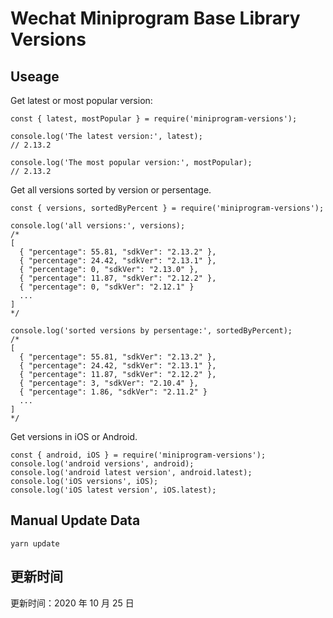 
# Wechat Miniprogram Base Library Versions

## Useage

Get latest or most popular version:

```;
const { latest, mostPopular } = require('miniprogram-versions');

console.log('The latest version:', latest);
// 2.13.2

console.log('The most popular version:', mostPopular);
// 2.13.2

```

Get all versions sorted by version or persentage.

```
const { versions, sortedByPercent } = require('miniprogram-versions');

console.log('all versions:', versions);
/*
[
  { "percentage": 55.81, "sdkVer": "2.13.2" },
  { "percentage": 24.42, "sdkVer": "2.13.1" },
  { "percentage": 0, "sdkVer": "2.13.0" },
  { "percentage": 11.87, "sdkVer": "2.12.2" },
  { "percentage": 0, "sdkVer": "2.12.1" }
  ...
]
*/

console.log('sorted versions by persentage:', sortedByPercent);
/*
[
  { "percentage": 55.81, "sdkVer": "2.13.2" },
  { "percentage": 24.42, "sdkVer": "2.13.1" },
  { "percentage": 11.87, "sdkVer": "2.12.2" },
  { "percentage": 3, "sdkVer": "2.10.4" },
  { "percentage": 1.86, "sdkVer": "2.11.2" }
  ...
]
*/
```

Get versions in iOS or Android.

```
const { android, iOS } = require('miniprogram-versions');
console.log('android versions', android);
console.log('android latest version', android.latest);
console.log('iOS versions', iOS);
console.log('iOS latest version', iOS.latest);
```

## Manual Update Data

```
yarn update
```

## 更新时间

更新时间：2020 年 10 月 25 日

